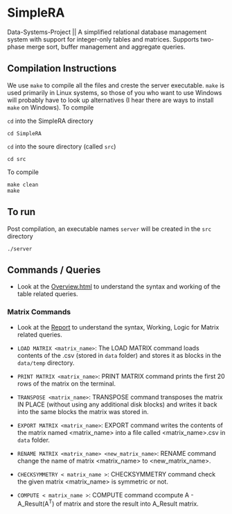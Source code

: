 # SimpleRA
Data-Systems-Project || A simplified relational database management system with support for integer-only tables and matrices. Supports two-phase merge sort, buffer management and aggregate queries.
## Compilation Instructions
We use ```make``` to compile all the files and creste the server executable. ```make``` is used primarily in Linux systems, so those of you who want to use Windows will probably have to look up alternatives (I hear there are ways to install ```make``` on Windows). To compile

```cd``` into the SimpleRA directory
```
cd SimpleRA
```
```cd``` into the soure directory (called ```src```)
```
cd src
```
To compile
```
make clean
make
```
## To run

Post compilation, an executable names ```server``` will be created in the ```src``` directory
```
./server
```



## Commands / Queries

- Look at the [Overview.html](./docs/Overview.md) to understand the syntax and working of the table related queries.
### Matrix Commands
- Look at the [Report](./docs/Report.md) to understand the syntax, Working, Logic for Matrix related queries.
- ```LOAD MATRIX <matrix_name>```:
The LOAD MATRIX command loads contents of the .csv (stored in ```data``` folder) and stores it as blocks in the ```data/temp``` directory.

- ```PRINT MATRIX <matrix_name>```:
PRINT MATRIX command prints the first 20 rows of the matrix on the terminal.

- ```TRANSPOSE <matrix_name>```:
TRANSPOSE command transposes the matrix IN PLACE (without using any additional disk blocks) and writes it back into the same blocks the matrix was stored in.

- ```EXPORT MATRIX <matrix_name>```:
EXPORT command writes the contents of the matrix named
<matrix_name> into a file called <matrix_name>.csv in ```data``` folder.

- ```RENAME MATRIX <matrix_name> <new_matrix_name>```:
RENAME command change the name of matrix <matrix_name> to <new_matrix_name>.

- ```CHECKSYMMETRY < matrix_name >```:
CHECKSYMMETRY command check the given matrix <matrix_name> is symmetric or not.

- ```COMPUTE < matrix_name >```:
COMPUTE command ccompute A - A_Result(A<sup>T</sup>) of matrix and store the result into A_Result matrix.
